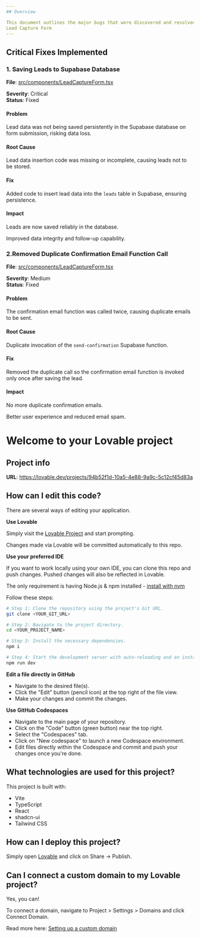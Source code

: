 ```yaml
---
## Overview

This document outlines the major bugs that were discovered and resolved in the
Lead Capture Form
---
```


## Critical Fixes Implemented

### 1. Saving Leads to Supabase Database

**File**: [src/components/LeadCaptureForm.tsx](src/components/LeadCaptureForm.tsx)  

**Severity**: Critical  
**Status**: Fixed

#### Problem

Lead data was not being saved persistently in the Supabase database on form submission, risking data loss.

#### Root Cause

Lead data insertion code was missing or incomplete, causing leads not to be stored.

#### Fix

Added code to insert lead data into the `leads` table in Supabase, ensuring persistence.


#### Impact

  Leads are now saved reliably in the database.

  Improved data integrity and follow-up capability.

### 2.Removed Duplicate Confirmation Email Function Call

**File**: [src/components/LeadCaptureForm.tsx](src/components/LeadCaptureForm.tsx)  

**Severity**: Medium  
**Status**: Fixed

#### Problem

The confirmation email function was called twice, causing duplicate emails to be sent.

#### Root Cause

Duplicate invocation of the `send-confirmation` Supabase function.

#### Fix

Removed the duplicate call so the confirmation email function is invoked only once after saving the lead.


#### Impact

  No more duplicate confirmation emails.

  Better user experience and reduced email spam.




# Welcome to your Lovable project

## Project info

**URL**: https://lovable.dev/projects/94b52f1d-10a5-4e88-9a9c-5c12cf45d83a

## How can I edit this code?

There are several ways of editing your application.

**Use Lovable**

Simply visit the [Lovable Project](https://lovable.dev/projects/94b52f1d-10a5-4e88-9a9c-5c12cf45d83a) and start prompting.

Changes made via Lovable will be committed automatically to this repo.

**Use your preferred IDE**

If you want to work locally using your own IDE, you can clone this repo and push changes. Pushed changes will also be reflected in Lovable.

The only requirement is having Node.js & npm installed - [install with nvm](https://github.com/nvm-sh/nvm#installing-and-updating)

Follow these steps:

```sh
# Step 1: Clone the repository using the project's Git URL.
git clone <YOUR_GIT_URL>

# Step 2: Navigate to the project directory.
cd <YOUR_PROJECT_NAME>

# Step 3: Install the necessary dependencies.
npm i

# Step 4: Start the development server with auto-reloading and an instant preview.
npm run dev
```

**Edit a file directly in GitHub**

- Navigate to the desired file(s).
- Click the "Edit" button (pencil icon) at the top right of the file view.
- Make your changes and commit the changes.

**Use GitHub Codespaces**

- Navigate to the main page of your repository.
- Click on the "Code" button (green button) near the top right.
- Select the "Codespaces" tab.
- Click on "New codespace" to launch a new Codespace environment.
- Edit files directly within the Codespace and commit and push your changes once you're done.

## What technologies are used for this project?

This project is built with:

- Vite
- TypeScript
- React
- shadcn-ui
- Tailwind CSS

## How can I deploy this project?

Simply open [Lovable](https://lovable.dev/projects/94b52f1d-10a5-4e88-9a9c-5c12cf45d83a) and click on Share -> Publish.

## Can I connect a custom domain to my Lovable project?

Yes, you can!

To connect a domain, navigate to Project > Settings > Domains and click Connect Domain.

Read more here: [Setting up a custom domain](https://docs.lovable.dev/tips-tricks/custom-domain#step-by-step-guide)
